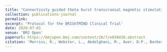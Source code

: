 ```yaml
---
title: "Connectivity guided theta burst transcranial magnetic stimulation versus repetitive transcranial magnetic stimulation for treatment-resistant moderate to severe depression: study protocol for a randomised double-blind controlled trial (BRIGhTMIND)"
collection: publications-journal
permalink: 
excerpt: 'Protocol for the BRIGhTMIND Clinical Trial'
date: 2020-07-01
venue: 'BMJ Open'
paperurl: https://bmjopen.bmj.com/content/10/7/e038430.abstract
citation: 'Morriss, R., Webster, L., Abdelghani, M., Auer, D.P., Barber, S., Bates, P., Blamire, A., Briley, P.M., Brookes, C., Iwabuchi, S., James, M., Kaylor-Hughes, C., Lankappa, S., Liddle, P., McAllister-Williams, H., O''Neil-Kerr, A., <b>Pszczolkowski, S.</b>, Suazo Di Paola, A., Thomson, L. and Walters, Y., 2020. &quot;Connectivity guided theta burst transcranial magnetic stimulation versus repetitive transcranial magnetic stimulation for treatment-resistant moderate to severe depression: study protocol for a randomised double-blind controlled trial (BRIGhTMIND)&quot; <i>BMJ open</i>, 10(7), p.e038430'
---
```

